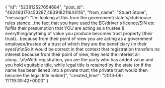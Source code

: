  {
   "id": "523812527654684",
   "post_id": "462493170453287_483918211644116",
   "from_name": "Stuart Stone",
   "message": "I'm looking at this from the government/state's/clubhouse rules stance...the fact that you have used the BC/driver's licence/SIN etc fulfils their presumption that YOU are acting as a trustee & everything/anything of value you produce becomes trust property (their trust)...because from their point of view you are acting as a government employee/trustee of a trust of which they are the beneficiary (in their eyes)\n\nSo it would be correct in that context that registration transfers no interest because from their point of view, they held the interest all along...\n\nWith registration, you are the party who has added value and you hold equitable title, while legal title is retained by the state (or if the name has been liened into a private trust, the private trust would then become the legal title holder)",
   "created_time": "2013-06-11T19:39:42+0000"
 }
